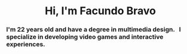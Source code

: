 <h1 align="center">Hi, I'm Facundo Bravo</h1>
<h3 align="left">I'm 22 years old and have a degree in multimedia design. &nbsp; I specialize in developing video games and interactive experiences.</h3>
